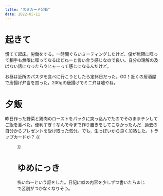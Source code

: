 ```yaml
---
title: "伏せカード発動"
date: 2022-05-11
---
```


# 起きて
慌てて起床。労働をする。一時間ぐらいミーティングしたけど、僕が無限に喋って相手も無限に喋ってなるほどねーと言い合う感じなので良い。自分の理解の及ばない話になったらウヒャーって感じになるんだけど。

お昼は近所のパスタを食べに行こうとしたら定休日だった。GG！近くの居酒屋で唐揚げ弁当を買った。200gの唐揚げでミニ弁は嘘やね。


# 夕飯
昨日作った野菜と鶏肉のローストをパックに突っ込んでたのでそのままチンしてご飯を食べた。便利すぎ！なんで今まで作り置きをしてこなかったんだ...過去の自分からプレゼントを受け取った気分。でも、生っぽいから良く加熱した。トラップカードか？
{{<figure src="/media/2022-05-10-dinner.jpeg" alt="dinner">}}

# ゆめにっき
怖いねーという話をした。日記に嘘の内容を少しずつ書いたらまじで区別がつかなくなりそう。